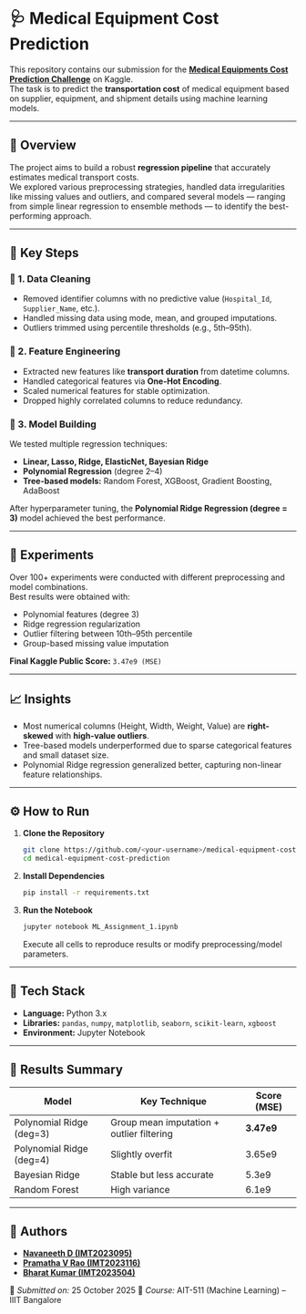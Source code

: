 # 🩺 Medical Equipment Cost Prediction

This repository contains our submission for the **[Medical Equipments Cost Prediction Challenge](https://www.kaggle.com/competitions/Medical-Equipments-Cost-Prediction-Challenge)** on Kaggle.  
The task is to predict the **transportation cost** of medical equipment based on supplier, equipment, and shipment details using machine learning models.

---

## 📘 Overview

The project aims to build a robust **regression pipeline** that accurately estimates medical transport costs.  
We explored various preprocessing strategies, handled data irregularities like missing values and outliers, and compared several models — ranging from simple linear regression to ensemble methods — to identify the best-performing approach.

---

## 🧩 Key Steps

### 🔹 1. Data Cleaning

- Removed identifier columns with no predictive value (`Hospital_Id`, `Supplier_Name`, etc.).  
- Handled missing data using mode, mean, and grouped imputations.  
- Outliers trimmed using percentile thresholds (e.g., 5th–95th).

### 🔹 2. Feature Engineering

- Extracted new features like **transport duration** from datetime columns.  
- Handled categorical features via **One-Hot Encoding**.  
- Scaled numerical features for stable optimization.  
- Dropped highly correlated columns to reduce redundancy.

### 🔹 3. Model Building

We tested multiple regression techniques:

- **Linear, Lasso, Ridge, ElasticNet, Bayesian Ridge**
- **Polynomial Regression** (degree 2–4)
- **Tree-based models:** Random Forest, XGBoost, Gradient Boosting, AdaBoost  

After hyperparameter tuning, the **Polynomial Ridge Regression (degree = 3)** model achieved the best performance.

---

## 🧮 Experiments

Over 100+ experiments were conducted with different preprocessing and model combinations.  
Best results were obtained with:

- Polynomial features (degree 3)  
- Ridge regression regularization  
- Outlier filtering between 10th–95th percentile  
- Group-based missing value imputation  

**Final Kaggle Public Score:** `3.47e9 (MSE)`

---

## 📈 Insights

- Most numerical columns (Height, Width, Weight, Value) are **right-skewed** with **high-value outliers**.  
- Tree-based models underperformed due to sparse categorical features and small dataset size.  
- Polynomial Ridge regression generalized better, capturing non-linear feature relationships.

---

## ⚙️ How to Run

1. **Clone the Repository**

   ```bash
   git clone https://github.com/<your-username>/medical-equipment-cost-prediction.git
   cd medical-equipment-cost-prediction


2. **Install Dependencies**

   ```bash
   pip install -r requirements.txt
   ```

3. **Run the Notebook**

   ```bash
   jupyter notebook ML_Assignment_1.ipynb
   ```

   Execute all cells to reproduce results or modify preprocessing/model parameters.

---

## 🧠 Tech Stack

- **Language:** Python 3.x
- **Libraries:** `pandas`, `numpy`, `matplotlib`, `seaborn`, `scikit-learn`, `xgboost`
- **Environment:** Jupyter Notebook

---

## 🏁 Results Summary

| Model                    | Key Technique                             | Score (MSE) |
| ------------------------ | ----------------------------------------- | ----------- |
| Polynomial Ridge (deg=3) | Group mean imputation + outlier filtering | **3.47e9**  |
| Polynomial Ridge (deg=4) | Slightly overfit                          | 3.65e9      |
| Bayesian Ridge           | Stable but less accurate                  | 5.3e9       |
| Random Forest            | High variance                             | 6.1e9       |

---

## 👥 Authors

- **[Navaneeth D (IMT2023095)](https://github.com/ar3s-nd)**
- **[Pramatha V Rao (IMT2023116)](github.com/p-r-a-o)**
- **[Bharat Kumar (IMT2023504)](https://github.com/BharatDhulgond)**

📅 *Submitted on:* 25 October 2025
📘 *Course:* AIT-511 (Machine Learning) – IIIT Bangalore
